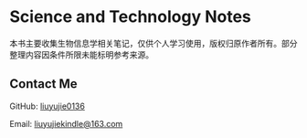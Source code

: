 # Science and Technology Notes

本书主要收集生物信息学相关笔记，仅供个人学习使用，版权归原作者所有。部分整理内容因条件所限未能标明参考来源。

## Contact Me

GitHub: [liuyujie0136](https://github.com/liuyujie0136)

Email: [liuyujiekindle@163.com](mailto:liuyujiekindle@163.com)
